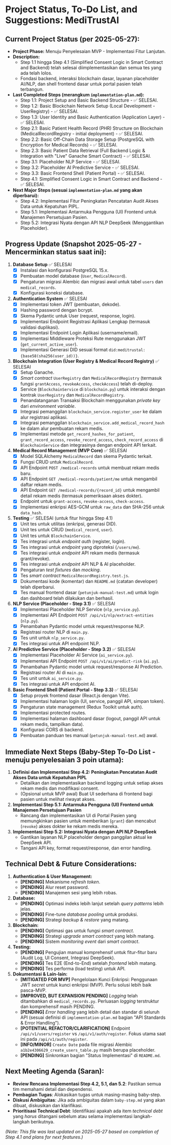 # Project Status, To-Do List, and Suggestions: MediTrustAl

## Current Project Status (per 2025-05-27):
* **Project Phase:** Menuju Penyelesaian MVP - Implementasi Fitur Lanjutan.
* **Description:**
    * Step 1.1 hingga Step 4.1 (Simplified Consent Logic in Smart Contract and Backend) telah selesai diimplementasikan dan semua tes yang ada telah lolos.
    * Fondasi backend, interaksi blockchain dasar, layanan placeholder AI/NLP, dan shell frontend dasar untuk portal pasien telah terbangun.
* **Last Completed Steps (merangkum `implementation-plan.md`):**
    * Step 1.1: Project Setup and Basic Backend Structure - ✅ SELESAI.
    * Step 1.2: Basic Blockchain Network Setup (Local Development - UserRegistry) - ✅ SELESAI.
    * Step 1.3: User Identity and Basic Authentication (Application Layer) - ✅ SELESAI.
    * Step 2.1: Basic Patient Health Record (PHR) Structure on Blockchain (MedicalRecordRegistry - initial deployment) - ✅ SELESAI.
    * Step 2.2: Basic Off-Chain Data Storage Setup (PostgreSQL with Encryption for Medical Records) - ✅ SELESAI.
    * Step 2.3: Basic Patient Data Retrieval (Full Backend Logic & Integration with "Live" Ganache Smart Contract) - ✅ SELESAI.
    * Step 3.1: Placeholder NLP Service - ✅ SELESAI.
    * Step 3.2: Placeholder AI Predictive Service - ✅ SELESAI.
    * Step 3.3: Basic Frontend Shell (Patient Portal) - ✅ SELESAI.
    * Step 4.1: Simplified Consent Logic in Smart Contract and Backend - ✅ SELESAI.
* **Next Major Steps (sesuai `implementation-plan.md` yang akan diperbarui):**
    * Step 4.2: Implementasi Fitur Peningkatan Pencatatan Audit Akses Data untuk Kepatuhan PIPL.
    * Step 5.1: Implementasi Antarmuka Pengguna (UI) Frontend untuk Manajemen Persetujuan Pasien.
    * Step 5.2: Integrasi Nyata dengan API NLP DeepSeek (Menggantikan Placeholder).

## Progress Update (Snapshot 2025-05-27 - Mencerminkan status saat ini):
1.  **Database Setup** ✅ SELESAI
    * [x] Instalasi dan konfigurasi PostgreSQL 15.x.
    * [x] Pembuatan model database (`User`, `MedicalRecord`).
    * [x] Pengaturan migrasi Alembic dan migrasi awal untuk tabel `users` dan `medical_records`.
    * [x] Konfigurasi koneksi database.
2.  **Authentication System** ✅ SELESAI
    * [x] Implementasi token JWT (pembuatan, dekode).
    * [x] Hashing password dengan bcrypt.
    * [x] Skema Pydantic untuk User (request, response, login).
    * [x] Implementasi Endpoint Registrasi Aplikasi Lengkap (termasuk validasi duplikasi).
    * [x] Implementasi Endpoint Login Aplikasi (username/email).
    * [x] Implementasi Middleware Proteksi Rute menggunakan JWT (`get_current_active_user`).
    * [x] Implementasi Generasi DID sesuai format `did:meditrustal:{base58(sha256(user_id))}`.
3.  **Blockchain Integration (User Registry & Medical Record Registry)** ✅ SELESAI
    * [x] Setup Ganache.
    * [x] _Smart contract_ `UserRegistry` dan `MedicalRecordRegistry` (termasuk fungsi `grantAccess`, `revokeAccess`, `checkAccess`) telah di-deploy.
    * [x] Service (`BlockchainService` di `blockchain.py`) untuk interaksi dengan kontrak `UserRegistry` dan `MedicalRecordRegistry`.
    * [x] Penandatanganan Transaksi Blockchain menggunakan _private key_ dari _environment variable_.
    * [x] Integrasi pemanggilan `blockchain_service.register_user` ke dalam alur registrasi aplikasi.
    * [x] Integrasi pemanggilan `blockchain_service.add_medical_record_hash` ke dalam alur pembuatan rekam medis.
    * [x] Implementasi metode `get_record_hashes_for_patient`, `grant_record_access`, `revoke_record_access`, `check_record_access` di `BlockchainService` dan integrasinya dengan endpoint API terkait.
4.  **Medical Record Management (MVP Core)** ✅ SELESAI
    * [x] Model SQLAlchemy `MedicalRecord` dan skema Pydantic terkait.
    * [x] Fungsi CRUD untuk `MedicalRecord`.
    * [x] API Endpoint `POST /medical-records` untuk membuat rekam medis baru.
    * [x] API Endpoint `GET /medical-records/patient/me` untuk mengambil daftar rekam medis.
    * [x] API Endpoint `GET /medical-records/{record_id}` untuk mengambil detail rekam medis (termasuk pemeriksaan akses dokter).
    * [x] Endpoint untuk `grant-access`, `revoke-access`, `check-access`.
    * [x] Implementasi enkripsi AES-GCM untuk `raw_data` dan SHA-256 untuk `data_hash`.
5.  **Testing** ✅ SELESAI (untuk fitur hingga Step 4.1)
    * [x] Unit tes untuk utilitas (enkripsi, generasi DID).
    * [x] Unit tes untuk CRUD (`medical_record`, `user`).
    * [x] Unit tes untuk `BlockchainService`.
    * [x] Tes integrasi untuk _endpoint auth_ (register, login).
    * [x] Tes integrasi untuk _endpoint_ yang diproteksi (`/users/me`).
    * [x] Tes integrasi untuk _endpoint_ API rekam medis (termasuk grant/revoke).
    * [x] Tes integrasi untuk _endpoint_ API NLP & AI placeholder.
    * [x] Pengaturan _test fixtures_ dan _mocking_.
    * [x] Tes _smart contract_ `MedicalRecordRegistry.test.js`.
    * [x] Dokumentasi kode (komentar) dan `README.md` (catatan developer) telah diperbarui.
    * [x] Tes manual frontend dasar (`petunjuk-manual-test.md`) untuk login dan dashboard telah dilakukan dan berhasil.
6.  **NLP Service (Placeholder - Step 3.1)** ✅ SELESAI
    * [x] Implementasi Placeholder NLP Service (`nlp_service.py`).
    * [x] Implementasi API Endpoint `POST /api/v1/nlp/extract-entities` (`nlp.py`).
    * [x] Penambahan Pydantic model untuk request/response NLP.
    * [x] Registrasi router NLP di `main.py`.
    * [x] Tes unit untuk `nlp_service.py`.
    * [x] Tes integrasi untuk API endpoint NLP.
7.  **AI Predictive Service (Placeholder - Step 3.2)** ✅ SELESAI
    * [x] Implementasi Placeholder AI Service (`ai_service.py`).
    * [x] Implementasi API Endpoint `POST /api/v1/ai/predict-risk` (`ai.py`).
    * [x] Penambahan Pydantic model untuk request/response AI Prediction.
    * [x] Registrasi router AI di `main.py`.
    * [x] Tes unit untuk `ai_service.py`.
    * [x] Tes integrasi untuk API endpoint AI.
8.  **Basic Frontend Shell (Patient Portal - Step 3.3)** ✅ SELESAI
    * [x] Setup proyek frontend dasar (React.js dengan Vite).
    * [x] Implementasi halaman login (UI, service, panggil API, simpan token).
    * [x] Pengaturan state management (Redux Toolkit untuk auth).
    * [x] Implementasi protected routes.
    * [x] Implementasi halaman dashboard dasar (logout, panggil API untuk rekam medis, tampilkan data).
    * [x] Konfigurasi CORS di backend.
    * [x] Pembuatan panduan tes manual (`petunjuk-manual-test.md`) awal.

## Immediate Next Steps (Baby-Step To-Do List - menuju penyelesaian 3 poin utama):

1.  **Definisi dan Implementasi Step 4.2: Peningkatan Pencatatan Audit Akses Data untuk Kepatuhan PIPL**
    * Detailkan dan implementasikan backend logging untuk setiap akses rekam medis dan modifikasi consent.
    * (Opsional untuk MVP awal) Buat UI sederhana di frontend bagi pasien untuk melihat riwayat akses.
2.  **Implementasi Step 5.1: Antarmuka Pengguna (UI) Frontend untuk Manajemen Persetujuan Pasien**
    * Rancang dan implementasikan UI di Portal Pasien yang memungkinkan pasien untuk memberikan (`grant`) dan mencabut (`revoke`) akses dokter ke rekam medis mereka.
3.  **Implementasi Step 5.2: Integrasi Nyata dengan API NLP DeepSeek**
    * Gantikan layanan NLP placeholder dengan panggilan aktual ke DeepSeek API.
    * Tangani API key, format request/response, dan error handling.

## Technical Debt & Future Considerations:

1.  **Authentication & User Management:**
    * **[PENDING]** Mekanisme _refresh token_.
    * **[PENDING]** Alur reset password.
    * **[PENDING]** Manajemen sesi yang lebih robas.
2.  **Database:**
    * **[PENDING]** Optimasi indeks lebih lanjut setelah _query patterns_ lebih jelas.
    * **[PENDING]** Fine-tune _database pooling_ untuk produksi.
    * **[PENDING]** Strategi _backup & restore_ yang matang.
3.  **Blockchain:**
    * **[PENDING]** Optimasi gas untuk fungsi _smart contract_.
    * **[PENDING]** Strategi _upgrade smart contract_ yang lebih matang.
    * **[PENDING]** Sistem _monitoring event_ dari _smart contract_.
4.  **Testing:**
    * **[PENDING]** Pengujian manual komprehensif untuk fitur-fitur baru (Audit Log, UI Consent, Integrasi DeepSeek).
    * **[PENDING]** Tes E2E (End-to-End) setelah _frontend_ lebih matang.
    * **[PENDING]** Tes performa (load testing) untuk API.
5.  **Dokumentasi & Lain-lain:**
    * **[MITIGATED FOR MVP]** Pengelolaan Kunci Enkripsi: Penggunaan JWT _secret_ untuk kunci enkripsi (MVP). Perlu solusi lebih baik pasca-MVP.
    * **[IMPROVED, BUT EXPANSION PENDING]** _Logging_ telah ditambahkan di `medical_records.py`. Perluasan _logging_ terstruktur dan komprehensif masih PENDING.
    * **[PENDING]** _Error handling_ yang lebih detail dan standar di seluruh API (sesuai definisi di `implementation-plan.md` bagian "API Standards & Error Handling").
    * **[POTENTIAL REFACTOR/CLARIFICATION]** Endpoint `/api/v1/users/register` vs `/api/v1/auth/register`. Fokus utama saat ini pada `/api/v1/auth/register`.
    * **[INFO/MINOR]** `Create Date` pada file migrasi Alembic `a1b2e4306629_create_users_table.py` masih berupa placeholder.
    * **[PENDING]** Sinkronkan bagian "Status Implementasi" di `README.md`.

## Next Meeting Agenda (Saran):

* **Review Rencana Implementasi Step 4.2, 5.1, dan 5.2**: Pastikan semua tim memahami detail dan dependensi.
* **Pembagian Tugas**: Alokasikan tugas untuk masing-masing baby-step.
* **Diskusi Ambiguitas**: Jika ada ambiguitas dalam `baby-step.md` yang akan dibuat, diskusikan dan klarifikasi.
* **Prioritisasi Technical Debt**: Identifikasi apakah ada item *technical debt* yang *harus* ditangani sebelum atau selama implementasi langkah-langkah berikutnya.

*(Note: This file was last updated on 2025-05-27 based on completion of Step 4.1 and plans for next features.)*